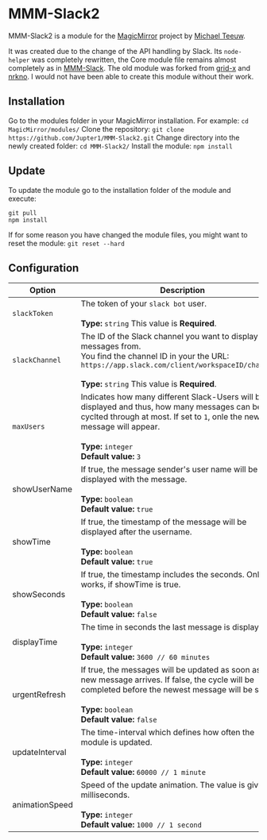 # MMM-Slack2

MMM-Slack2 is a module for the [MagicMirror](https://github.com/MichMich/MagicMirror) project by [Michael Teeuw](https://github.com/MichMich).

It was created due to the change of the API handling by Slack. Its `node-helper` was completely rewritten, the Core module file remains almost completely as in [MMM-Slack](https://github.com/Jupter1/MMM-Slack). The old module was forked from [grid-x](https://github.com/grid-x/MMM-Slack) and [nrkno](https://github.com/nrkno/MMM-Slack). I would not have been able to create this module without their work.

## Installation

Go to the modules folder in your MagicMirror installation. For example: 
`cd MagicMirror/modules/`
Clone the repository:
`git clone https://github.com/Jupter1/MMM-Slack2.git`
Change directory into the newly created folder:
`cd MMM-Slack2/`
Install the module:
`npm install`

## Update

To update the module go to the installation folder of the module and execute:
```
git pull
npm install
```

If for some reason you have changed the module files, you might want to reset the module:
`git reset --hard`

## Configuration
|Option|Description|
|---|---|
|`slackToken`|The token of your `slack bot` user.<br><br>**Type:** `string` This value is **Required**.<br>|
|`slackChannel`|The ID of the Slack channel you want to display messages from.<br>You find the channel ID in your the URL: `https://app.slack.com/client/workspaceID/channelID`<br><br>**Type:** `string` This value is **Required**.<br>|
|`maxUsers`|Indicates how many different Slack-Users will be displayed and thus, how many messages can be cyclted through at most. If set to `1`, onle the newest message will appear.<br><br>**Type:** `integer`<br>**Default value:** `3`|
|showUserName|If true, the message sender's user name will be displayed with the message.<br><br>**Type:** `boolean`<br>**Default value:** `true`|
|showTime|If true, the timestamp of the message will be displayed after the username.<br><br>**Type:** `boolean`<br>**Default value:** `true`|
|showSeconds|If true, the timestamp includes the seconds. Only works, if showTime is true.<br><br>**Type:** `boolean`<br>**Default value:** `false`|
|displayTime|The time in seconds the last message is displayed.<br><br>**Type:** `integer`<br>**Default value:** `3600 // 60 minutes`|
|urgentRefresh|If true, the messages will be updated as soon as a new message arrives. If false, the cycle will be completed before the newest message will be shown.<br><br>**Type:** `boolean`<br>**Default value:** `false`|
|updateInterval|The time-interval which defines how often the module is updated.<br><br>**Type:** `integer`<br>**Default value:** `60000 // 1 minute`|
|animationSpeed|Speed of the update animation. The value is given in milliseconds.<br><br>**Type:** `integer`<br>**Default value:** `1000 // 1 second`|
